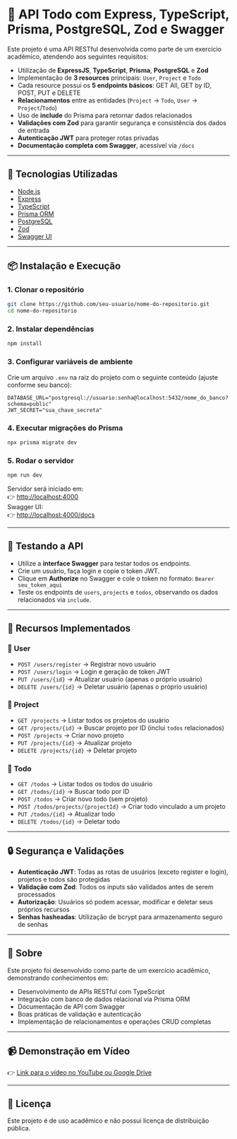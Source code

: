 # 📌 API Todo com Express, TypeScript, Prisma, PostgreSQL, Zod e Swagger

Este projeto é uma API RESTful desenvolvida como parte de um exercício acadêmico, atendendo aos seguintes requisitos:

-   Utilização de **ExpressJS**, **TypeScript**, **Prisma**, **PostgreSQL** e **Zod**
-   Implementação de **3 resources** principais: `User`, `Project` e `Todo`
-   Cada resource possui os **5 endpoints básicos**: GET All, GET by ID, POST, PUT e DELETE
-   **Relacionamentos** entre as entidades (`Project` → `Todo`, `User` → `Project`/`Todo`)
-   Uso de **include** do Prisma para retornar dados relacionados
-   **Validações com Zod** para garantir segurança e consistência dos dados de entrada
-   **Autenticação JWT** para proteger rotas privadas
-   **Documentação completa com Swagger**, acessível via `/docs`

---

## 🚀 Tecnologias Utilizadas

-   [Node.js](https://nodejs.org/)
-   [Express](https://expressjs.com/)
-   [TypeScript](https://www.typescriptlang.org/)
-   [Prisma ORM](https://www.prisma.io/)
-   [PostgreSQL](https://www.postgresql.org/)
-   [Zod](https://zod.dev/)
-   [Swagger UI](https://swagger.io/tools/swagger-ui/)

---

## 📦 Instalação e Execução

### 1. Clonar o repositório

```bash
git clone https://github.com/seu-usuario/nome-do-repositorio.git
cd nome-do-repositorio
```

### 2. Instalar dependências

```bash
npm install
```

### 3. Configurar variáveis de ambiente

Crie um arquivo `.env` na raiz do projeto com o seguinte conteúdo (ajuste conforme seu banco):

```
DATABASE_URL="postgresql://usuario:senha@localhost:5432/nome_do_banco?schema=public"
JWT_SECRET="sua_chave_secreta"
```

### 4. Executar migrações do Prisma

```bash
npx prisma migrate dev
```

### 5. Rodar o servidor

```bash
npm run dev
```

Servidor será iniciado em:  
👉 [http://localhost:4000](http://localhost:4000)  
Swagger UI:  
👉 [http://localhost:4000/docs](http://localhost:4000/docs)

---

## 🧪 Testando a API

-   Utilize a **interface Swagger** para testar todos os endpoints.
-   Crie um usuário, faça login e copie o token JWT.
-   Clique em **Authorize** no Swagger e cole o token no formato: `Bearer seu_token_aqui`
-   Teste os endpoints de `users`, `projects` e `todos`, observando os dados relacionados via `include`.

---

## 📝 Recursos Implementados

### 👤 **User**

-   `POST /users/register` → Registrar novo usuário
-   `POST /users/login` → Login e geração de token JWT
-   `PUT /users/{id}` → Atualizar usuário (apenas o próprio usuário)
-   `DELETE /users/{id}` → Deletar usuário (apenas o próprio usuário)

### 📁 **Project**

-   `GET /projects` → Listar todos os projetos do usuário
-   `GET /projects/{id}` → Buscar projeto por ID (inclui `todos` relacionados)
-   `POST /projects` → Criar novo projeto
-   `PUT /projects/{id}` → Atualizar projeto
-   `DELETE /projects/{id}` → Deletar projeto

### 📝 **Todo**

-   `GET /todos` → Listar todos os todos do usuário
-   `GET /todos/{id}` → Buscar todo por ID
-   `POST /todos` → Criar novo todo (sem projeto)
-   `POST /todos/projects/{projectId}` → Criar todo vinculado a um projeto
-   `PUT /todos/{id}` → Atualizar todo
-   `DELETE /todos/{id}` → Deletar todo

---

## 🔒 Segurança e Validações

-   **Autenticação JWT**: Todas as rotas de usuários (exceto register e login), projetos e todos são protegidas
-   **Validação com Zod**: Todos os inputs são validados antes de serem processados
-   **Autorização**: Usuários só podem acessar, modificar e deletar seus próprios recursos
-   **Senhas hasheadas**: Utilização de bcrypt para armazenamento seguro de senhas

---

## 🧠 Sobre

Este projeto foi desenvolvido como parte de um exercício acadêmico, demonstrando conhecimentos em:

-   Desenvolvimento de APIs RESTful com TypeScript
-   Integração com banco de dados relacional via Prisma ORM
-   Documentação de API com Swagger
-   Boas práticas de validação e autenticação
-   Implementação de relacionamentos e operações CRUD completas

---

## 📹 Demonstração em Vídeo

👉 [Link para o vídeo no YouTube ou Google Drive](https://youtu.be/3XfN4EPkehM)

---

## 📄 Licença

Este projeto é de uso acadêmico e não possui licença de distribuição pública.
